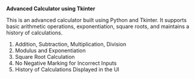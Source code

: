**Advanced Calculator using Tkinter**

This is an advanced calculator built using Python and Tkinter. It supports basic arithmetic operations, exponentiation, square roots, and maintains a history of calculations.

1.	Addition, Subtraction, Multiplication, Division
2.	Modulus and Exponentiation
3.	Square Root Calculation
4.	No Negative Marking for Incorrect Inputs
5.	History of Calculations Displayed in the UI
